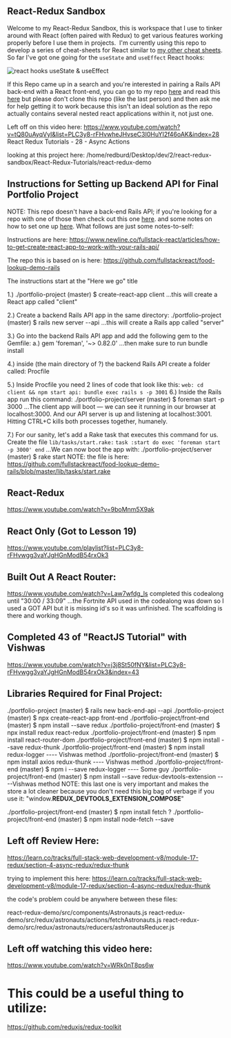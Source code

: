 ## React-Redux Sandbox
Welcome to my React-Redux Sandbox, this is workspace that I use to tinker around with React (often paired with Redux) to get various features working properly before I use them in projects.&nbsp;  I'm currently using this repo to develop a series of cheat-sheets for React similar to [my other cheat sheets](https://richard-burd.github.io/portfolio/software#cheat-sheets-for-languages--frameworks).&nbsp;  So far I've got one going for the `useState` and `useEffect` React hooks:

![react hooks useState & useEffect](https://i.imgur.com/0EcqUq1.jpg)

If this Repo came up in a search and you're interested in pairing a Rails API back-end with a React front-end, you can go to my repo [here](https://github.com/Richard-Burd/react-redux-portfolio-project) and read this [here](https://richard-burd.github.io/react_setup_with_rails_api_server) but please don't clone this repo (like the last person) and then ask me for help getting it to work because this isn't an ideal solution as the repo actually contains several nested react applications within it, not just one.


Left off on this video here:
https://www.youtube.com/watch?v=tQ80uAyqVyI&list=PLC3y8-rFHvwheJHvseC3I0HuYI2f46oAK&index=28
React Redux Tutorials - 28 - Async Actions

looking at this project here:
/home/redburd/Desktop/dev/2/react-redux-sandbox/React-Redux-Tutorials/react-redux-demo


## Instructions for Setting up Backend API for Final Portfolio Project

NOTE: This repo doesn't have a back-end Rails API; if you're looking for a repo with one of those then check out this one [here](https://github.com/Richard-Burd/react-redux-portfolio-project). and some notes on how to set one up [here](https://richard-burd.github.io/react_setup_with_rails_api_server). What follows are just some notes-to-self:

Instructions are here:
https://www.newline.co/fullstack-react/articles/how-to-get-create-react-app-to-work-with-your-rails-api/

The repo this is based on is here:
https://github.com/fullstackreact/food-lookup-demo-rails


The instructions start at the "Here we go" title

1.) ./portfolio-project (master) $ create-react-app client
      ...this will create a React app called "client"

2.) Create a backend Rails API app in the same directory:
    ./portfolio-project (master) $ rails new server --api
    ...this will create a Rails app called "server"

3.) Go into the backend Rails API app and add the following gem to the Gemfile:
    a.) gem 'foreman', '~> 0.82.0'
    ...then make sure to run bundle install

4.) inside (the main directory of ?) the backend Rails API create a folder called: Procfile

5.) Inside Procfile you need 2 lines of code that look like this:
    ```
    web: cd client && npm start
    api: bundle exec rails s -p 3001
    ```
6.) Inside the Rails app run this command:
    ./portfolio-project/server (master) $ foreman start -p 3000
    ...The client app will boot — we can see it running in our browser at
    localhost:3000. And our API server is up and listening at localhost:3001.
    Hitting CTRL+C kills both processes together, humanely.

7.) For our sanity, let's add a Rake task that executes this command for us.
    Create the file ```lib/tasks/start.rake:```
    ```
    task :start do
      exec 'foreman start -p 3000'
    end
    ```
    ...We can now boot the app with:
    ./portfolio-project/server (master) $ rake start
    NOTE: the file is here:
    https://github.com/fullstackreact/food-lookup-demo-rails/blob/master/lib/tasks/start.rake







## React-Redux
https://www.youtube.com/watch?v=9boMnm5X9ak

## React Only (Got to Lesson 19)
https://www.youtube.com/playlist?list=PLC3y8-rFHvwgg3vaYJgHGnModB54rxOk3

## Built Out A React Router:
https://www.youtube.com/watch?v=Law7wfdg_ls
completed this codealong until "30:00 / 33:09"
...the Fortnite API used in the codealong was down so I used a GOT API but it is
missing id's so it was unfinished.  The scaffolding is there and working though.

## Completed 43 of "ReactJS Tutorial" with Vishwas
https://www.youtube.com/watch?v=j3j8St50fNY&list=PLC3y8-rFHvwgg3vaYJgHGnModB54rxOk3&index=43

## Libraries Required for Final Project:
./portfolio-project (master) $ rails new back-end-api --api
./portfolio-project (master) $ npx create-react-app front-end
./portfolio-project/front-end (master) $ npm install --save redux
./portfolio-project/front-end (master) $ npx install redux react-redux
./portfolio-project/front-end (master) $ npm install react-router-dom
./portfolio-project/front-end (master) $ npm install --save redux-thunk
./portfolio-project/front-end (master) $ npm install redux-logger ---- Vishwas method
./portfolio-project/front-end (master) $ npm install axios redux-thunk ---- Vishwas method
./portfolio-project/front-end (master) $ npm i --save redux-logger ---- Some guy
./portfolio-project/front-end (master) $ npm install --save redux-devtools-extension ----Vishwas method
NOTE: this last one is very important and makes the store a lot cleaner because you don't need this big
bag of verbage if you use it:
"window.__REDUX_DEVTOOLS_EXTENSION_COMPOSE__"

./portfolio-project/front-end (master) $ npm install fetch ?
./portfolio-project/front-end (master) $ npm install node-fetch --save
## Left off Review Here:
https://learn.co/tracks/full-stack-web-development-v8/module-17-redux/section-4-async-redux/redux-thunk

trying to implement this here:
https://learn.co/tracks/full-stack-web-development-v8/module-17-redux/section-4-async-redux/redux-thunk

the code's problem could be anywhere between these files:

react-redux-demo/src/components/Astronauts.js
react-redux-demo/src/redux/astronauts/actions/fetchAstronauts.js
react-redux-demo/src/redux/astronauts/reducers/astronautsReducer.js

## Left off watching this video here:
https://www.youtube.com/watch?v=WRk0nT8ps6w

# This could be a useful thing to utilize:
https://github.com/reduxjs/redux-toolkit
